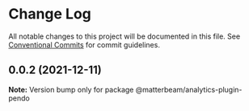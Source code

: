 # Change Log

All notable changes to this project will be documented in this file.
See [Conventional Commits](https://conventionalcommits.org) for commit guidelines.

## 0.0.2 (2021-12-11)

**Note:** Version bump only for package @matterbeam/analytics-plugin-pendo

